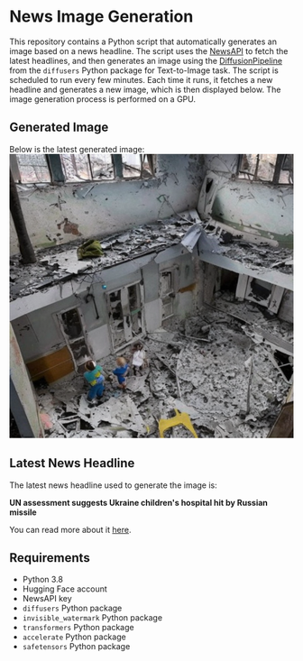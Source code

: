 # News Image Generation
This repository contains a Python script that automatically generates an image based on a news headline. The script uses the [NewsAPI](https://newsapi.org/) to fetch the latest headlines, and then generates an image using the [DiffusionPipeline](https://github.com/huggingface/diffusers) from the `diffusers` Python package for Text-to-Image task.
The script is scheduled to run every few minutes. Each time it runs, it fetches a new headline and generates a new image, which is then displayed below. The image generation process is performed on a GPU.

## Generated Image
Below is the latest generated image:
![Generated Image](image.png)

## Latest News Headline
The latest news headline used to generate the image is:

**UN assessment suggests Ukraine children's hospital hit by Russian missile**

You can read more about it [here](https://news.google.com/rss/articles/CBMieWh0dHBzOi8vd3d3LnJldXRlcnMuY29tL3dvcmxkL2V1cm9wZS91bi1hc3Nlc3NtZW50LXN1Z2dlc3RzLXVrcmFpbmUtY2hpbGRyZW5zLWhvc3BpdGFsLWhpdC1ieS1ydXNzaWFuLW1pc3NpbGUtMjAyNC0wNy0wOS_SAQA?oc=5).

## Requirements
- Python 3.8
- Hugging Face account
- NewsAPI key
- `diffusers` Python package
- `invisible_watermark` Python package
- `transformers` Python package
- `accelerate` Python package
- `safetensors` Python package
